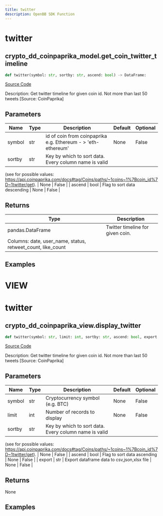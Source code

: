 ```yaml
---
title: twitter
description: OpenBB SDK Function
---
```

# twitter

## crypto_dd_coinpaprika_model.get_coin_twitter_timeline

```python
def twitter(symbol: str, sortby: str, ascend: bool) -> DataFrame:
```
[Source Code](https://github.com/OpenBB-finance/OpenBBTerminal/tree/main/openbb_terminal/cryptocurrency/due_diligence/coinpaprika_model.py#L41)

Description: Get twitter timeline for given coin id. Not more than last 50 tweets [Source: CoinPaprika]

## Parameters

| Name | Type | Description | Default | Optional |
| ---- | ---- | ----------- | ------- | -------- |
| symbol | str | id of coin from coinpaprika e.g. Ethereum - > 'eth-ethereum' | None | False |
| sortby | str | Key by which to sort data. Every column name is valid
(see for possible values:
https://api.coinpaprika.com/docs#tag/Coins/paths/~1coins~1%7Bcoin_id%7D~1twitter/get). | None | False |
| ascend | bool | Flag to sort data descending | None | False |

## Returns

| Type | Description |
| ---- | ----------- |
| pandas.DataFrame | Twitter timeline for given coin.
Columns: date, user_name, status, retweet_count, like_count |

## Examples




# VIEW

# twitter

## crypto_dd_coinpaprika_view.display_twitter

```python
def twitter(symbol: str, limit: int, sortby: str, ascend: bool, export: str) -> None:
```
[Source Code](https://github.com/OpenBB-finance/OpenBBTerminal/tree/main/openbb_terminal/cryptocurrency/due_diligence/coinpaprika_view.py#L86)

Description: Get twitter timeline for given coin id. Not more than last 50 tweets [Source: CoinPaprika]

## Parameters

| Name | Type | Description | Default | Optional |
| ---- | ---- | ----------- | ------- | -------- |
| symbol | str | Cryptocurrency symbol (e.g. BTC) | None | False |
| limit | int | Number of records to display | None | False |
| sortby | str | Key by which to sort data. Every column name is valid
(see for possible values:
https://api.coinpaprika.com/docs#tag/Coins/paths/~1coins~1%7Bcoin_id%7D~1twitter/get). | None | False |
| ascend | bool | Flag to sort data ascending | None | False |
| export | str | Export dataframe data to csv,json,xlsx file | None | False |

## Returns

None

## Examples

